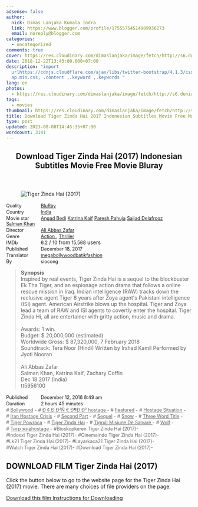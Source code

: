 ```yaml
---
adsense: false
author:
  nick: Dimas Lanjaka Kumala Indra
  link: https://www.blogger.com/profile/17555754514989936273
  email: noreply@blogger.com
categories:
  - uncategorized
comments: true
cover: https://res.cloudinary.com/dimaslanjaka/image/fetch/http://s6.dunia21.net/wp-content/uploads/2018/02/film-tiger-zinda-hai-2017.jpg
date: 2018-12-22T13:43:00.000+07:00
description: "import
  urlhttps://cdnjs.cloudflare.com/ajax/libs/twitter-bootstrap/4.1.3/css/bootstr\
  ap.min.css; .content ,.keyword ,.keywords "
lang: en
photos:
  - https://res.cloudinary.com/dimaslanjaka/image/fetch/http://s6.dunia21.net/wp-content/uploads/2018/02/film-tiger-zinda-hai-2017.jpg
tags:
  - movies
thumbnail: https://res.cloudinary.com/dimaslanjaka/image/fetch/http://s6.dunia21.net/wp-content/uploads/2018/02/film-tiger-zinda-hai-2017.jpg
title: Download Tiger Zinda Hai 2017 Indonesian Subtitles Movie Free Movie Bluray
type: post
updated: 2023-08-08T14:45:35+07:00
wordcount: 3141
---
```


<div>
  <style>
    @import url("https://cdnjs.cloudflare.com/ajax/libs/twitter-bootstrap/4.1.3/css/bootstrap.min.css");
    .content *,
    .keyword *,
    .keywords * {
      max-width: 100%;
    }
    .keywords h3 {
      margin-right: 15px;
      color: #666;
    }
    .keywords h3::before {
      content: "#";
    }
    .keywords h3::after {
      content: "-";
    }
    .content h3 {
      display: inline-block;
    }
    .keywords h3 {
      display: block;
    }
    .content-wrapper {
      position: relative;
    }
    .content-wrapper::before {
      background: -moz-linear-gradient(top, rgba(255, 255, 255, 0) 0, rgba(255, 255, 255, 1) 100%);
      background: -webkit-linear-gradient(top, rgba(255, 255, 255, 0) 0, rgba(255, 255, 255, 1) 100%);
      background: linear-gradient(to bottom, rgba(255, 255, 255, 0) 0, rgba(255, 255, 255, 1) 100%);
      /* filter: progid: DXImageTransform.Microsoft.gradient(startColorstr='#00ffffff', endColorstr='#ffffff', GradientType=0); */
      bottom: 0;
      left: 0;
      position: absolute;
      width: 100%;
      color: #fff;
      height: 50px; /*content: '';*/ /*z-index: 3*/
    }
    .keywords h3 a {
      color: #666;
    }
    .content {
      position: relative;
    }
    .content h2,
    .content h3 {
      font-style: normal;
      display: inline-block;
      font-weight: 400;
      margin: 0;
      padding: 0;
      font-size: 90%;
    }
    .content-media,
    .show-more {
      font-size: 80%;
    }
    .content h2 {
      width: 90px;
    }
    .content-poster {
      margin-bottom: 10px;
    }
  </style>
  <article class="post">
    <header class="post-header">
      <h1 for="title">
        <span class="notranslate">Download Tiger Zinda Hai (2017) Indonesian Subtitles Movie Free Movie Bluray</span>
      </h1>
    </header>
    <div class="content-wrapper" id="movie-detail">
      <div class="row toggle-more">
        <div class="col-xs-2 content-poster">
          <figure>
            <img
              src="https://res.cloudinary.com/dimaslanjaka/image/fetch/http://s6.dunia21.net/wp-content/uploads/2018/02/film-tiger-zinda-hai-2017.jpg"
              alt="Tiger Zinda Hai (2017)"
              title="Watch Tiger Zinda Hai (2017) Indonesian Subtitles Streaming Movie Free Download Online"
              class="img-thumbnail"
            />
          </figure>
        </div>
        <div class="col-xs-10 content">
          <div>
            <h2><span class="notranslate">Quality</span></h2>
            <h3>
              <span class="notranslate">
                <a
                  href="http://webmanajemen.com/search/?q=quality%20bluray"
                  title="List of the latest and most complete films on BluRay quality"
                >
                  BluRay
                </a>
              </span>
            </h3>
          </div>
          <div>
            <h2><span class="notranslate">Country</span></h2>
            <h3>
              <span class="notranslate">
                <a
                  href="http://webmanajemen.com/search/?q=country%20india"
                  title="List of the latest and most complete films made in India"
                >
                  India
                </a>
              </span>
            </h3>
          </div>
          <div>
            <h2><span class="notranslate">Movie star</span></h2>
            <h3>
              <span class="notranslate">
                <a href="http://webmanajemen.com/search/?q=artist%20angad%20bedi">Angad Bedi</a>
              </span>
            </h3>
            <h3>
              <span class="notranslate">
                <a href="http://webmanajemen.com/search/?q=artist%20katrina%20kaif">Katrina Kaif</a>
              </span>
            </h3>
            <h3>
              <span class="notranslate">
                <a href="http://webmanajemen.com/search/?q=artist%20paresh%20pahuja">Paresh Pahuja</a>
              </span>
            </h3>
            <h3>
              <span class="notranslate">
                <a href="http://webmanajemen.com/search/?q=artist%20sajjad%20delafrooz">Sajjad Delafrooz</a>
              </span>
            </h3>
            <h3>
              <span class="notranslate">
                <a href="http://webmanajemen.com/search/?q=artist%20salman%20khan">Salman Khan</a>
              </span>
            </h3>
          </div>
          <div>
            <h2><span class="notranslate">Director</span></h2>
            <h3>
              <span class="notranslate">
                <a href="http://webmanajemen.com/search/?q=director%20ali%20abbas%20zafar">Ali Abbas Zafar</a>
              </span>
            </h3>
          </div>
          <div>
            <h2><span class="notranslate">Genre</span></h2>
            <h3>
              <span class="notranslate">
                <a
                  href="http://webmanajemen.com/search/?q=genre%20action"
                  title="List of the latest and most complete films Genres"
                >
                  Action
                </a>
                ,
                <a
                  href="http://webmanajemen.com/search/?q=genre%20thriller"
                  title="List of the latest and most complete films Genres"
                >
                  Thriller
                </a>
              </span>
            </h3>
          </div>
          <div>
            <h2><span class="notranslate">IMDb</span></h2>
            <h3><span class="notranslate">6.2</span></h3>
            <span class="notranslate">/</span>
            <h3><span class="notranslate">10</span></h3>
            <span class="notranslate">from</span>
            <h3><span class="notranslate">15,568</span></h3>
            <span class="notranslate">users</span>
          </div>
          <div>
            <h2><span class="notranslate">Published</span></h2>
            <h3><span class="notranslate">December 18, 2017</span></h3>
          </div>
          <div>
            <h2><span class="notranslate">Translator</span></h2>
            <h3>
              <span class="notranslate">
                <a href="http://webmanajemen.com/search/?q=translator%20megabollywoodbatikfashion">
                  megabollywoodbatikfashion
                </a>
              </span>
            </h3>
          </div>
          <div>
            <h2><span class="notranslate">By</span></h2>
            <h3><span class="notranslate">siocong</span></h3>
          </div>
          <blockquote>
            <span class="notranslate"><strong>Synopsis</strong></span>
            <br />
            <span class="notranslate">
              Inspired by real events, Tiger Zinda Hai is a sequel to the blockbuster Ek Tha Tiger, and an espionage
              action drama that follows a online rescue mission in Iraq.
            </span>
            <span class="notranslate">
              Indian intelligence (RAW) tracks down the reclusive agent Tiger 8 years after Zoya agent's Pakistani
              intelligence (ISI) agent.
            </span>
            <span class="notranslate">
              American Airstrike blows up the hospital. Tiger and Zoya lead a team of RAW and ISI agents to covertly
              enter the hospital.
            </span>
            <span class="notranslate">Tiger Zinda Hi, all are entertainer with gritty action, music and drama.</span>
            <br />
            <br />
            <span class="notranslate">Awards: 1 win.</span>
            <br />
            <span class="notranslate">Budget: $ 20,000,000 (estimated)</span>
            <br />
            <span class="notranslate">Worldwide Gross: $ 87,320,000, 7 February 2018</span>
            <br />
            <span class="notranslate">
              Soundtrack: Tera Noor (Hindi) Written by Irshad Kamil Performed by Jyoti Nooran
            </span>
            <br />
            <span><br /></span>
            <span class="notranslate"><span>Ali Abbas Zafar</span></span>
            <span><br /></span>
            <span class="notranslate"><span>Salman Khan, Katrina Kaif, Zachary Coffin</span></span>
            <span><br /></span>
            <span class="notranslate"><span>Dec 18 2017 (India)</span></span>
            <span><br /></span>
            <span class="notranslate"><span>tt5956100</span></span>
            <span><br /></span>
          </blockquote>
          <div>
            <h2><span class="notranslate">Published</span></h2>
            <h3><span class="notranslate">December 12, 2018 8:49 am</span></h3>
          </div>
          <div>
            <h2><span class="notranslate">Duration</span></h2>
            <h3><span class="notranslate">2 hours 45 minutes</span></h3>
          </div>
          <div class="keywords">
            <h3>
              <span class="notranslate"><a href="http://webmanajemen.com/search/?q=tag%20bollywood">Bollywood</a></span>
            </h3>
            <h3>
              <span class="notranslate">
                <a
                  href="http://webmanajemen.com/search/?q=tag%20d%C2%A2d%C2%B8d%C2%B3ne%20d%C2%B6d%C2%B8d%C2%B2hostage"
                >
                  Ð ¢ Ð¸Ð³Ñ € Ð¶Ð¸Ð² hostage
                </a>
              </span>
            </h3>
            <h3>
              <span class="notranslate"><a href="http://webmanajemen.com/search/?q=tag%20featured">Featured</a></span>
            </h3>
            <h3>
              <span class="notranslate">
                <a href="http://webmanajemen.com/search/?q=tag%20hostage%20situation">Hostage Situation</a>
              </span>
            </h3>
            <h3>
              <span class="notranslate">
                <a href="http://webmanajemen.com/search/?q=tag%20iran%20hostage%20crisis">Iran Hostage Crisis</a>
              </span>
            </h3>
            <h3>
              <span class="notranslate">
                <a href="http://webmanajemen.com/search/?q=tag%20second%20part">Second Part</a>
              </span>
            </h3>
            <h3>
              <span class="notranslate"><a href="http://webmanajemen.com/search/?q=tag%20sequel">Sequel</a></span>
            </h3>
            <h3>
              <span class="notranslate"><a href="http://webmanajemen.com/search/?q=tag%20snow">Snow</a></span>
            </h3>
            <h3>
              <span class="notranslate">
                <a href="http://webmanajemen.com/search/?q=tag%20three%20word%20title">Three Word Title</a>
              </span>
            </h3>
            <h3>
              <span class="notranslate">
                <a href="http://webmanajemen.com/search/?q=tag%20tiger%20powraca">Tiger Powraca</a>
              </span>
            </h3>
            <h3>
              <span class="notranslate">
                <a href="http://webmanajemen.com/search/?q=tag%20tiger%20zinda%20hai">Tiger Zinda Hai</a>
              </span>
            </h3>
            <h3>
              <span class="notranslate">
                <a href="http://webmanajemen.com/search/?q=tag%20tigrul%20misiune%20de%20salvare">
                  Tigrul: Misiune De Salvare
                </a>
              </span>
            </h3>
            <h3>
              <span class="notranslate"><a href="http://webmanajemen.com/search/?q=tag%20wolf">Wolf</a></span>
            </h3>
            <h3>
              <span class="notranslate">
                <a href="http://webmanajemen.com/search/?q=tag%20%D1%82%D0%B8%D0%B3%D1%80%20%D0%B6%D0%B8%D0%B2hostage">
                  Тигр живhostage
                </a>
              </span>
            </h3>
            <h3><span class="notranslate">Bioskopkeren Tiger Zinda Hai (2017)</span></h3>
            <h3><span class="notranslate">Indoxxi Tiger Zinda Hai (2017)</span></h3>
            <h3><span class="notranslate">Cinemaindo Tiger Zinda Hai (2017)</span></h3>
            <h3><span class="notranslate">Lk21 Tiger Zinda Hai (2017)</span></h3>
            <h3><span class="notranslate">Layarkaca21 Tiger Zinda Hai (2017)</span></h3>
            <h3><span class="notranslate">Watch Tiger Zinda Hai (2017)</span></h3>
            <h3><span class="notranslate">Download Tiger Zinda Hai (2017)</span></h3>
          </div>
        </div>
      </div>
    </div>
  </article>
  <div class="download-movie" id="download-movie">
    <h2><span class="notranslate">DOWNLOAD FILM Tiger Zinda Hai (2017)</span></h2>
    <p>
      <span class="notranslate">
        Click the button below to go to the website page for the Tiger Zinda Hai (2017) movie.
      </span>
      <span class="notranslate">There are many choices of file providers on the page.</span>
    </p>
    <a
      href="http://dl.layarkaca21.vip/get/tiger-zinda-hai-2017"
      target="_blank"
      class="btn btn-success"
      rel="noopener noreferer nofollow"
    >
      <i class="fa-download"></i>
    </a>
    <span class="notranslate">
      <a
        href="http://dl.layarkaca21.vip/get/tiger-zinda-hai-2017"
        target="_blank"
        class="btn btn-success"
        rel="noopener noreferer nofollow"
      >
        Download this film
      </a>
    </span>
    <a
      href="http://webmanajemen.com/search/?q=petunjuk%20cara%20download%20film"
      target="_blank"
      class="btn btn-default"
    >
      <i class="fa-info-circled"></i>
    </a>
    <span class="notranslate">
      <a
        href="http://webmanajemen.com/search/?q=petunjuk%20cara%20download%20film"
        target="_blank"
        class="btn btn-default"
      >
        Instructions for Downloading
      </a>
    </span>
  </div>
</div>
